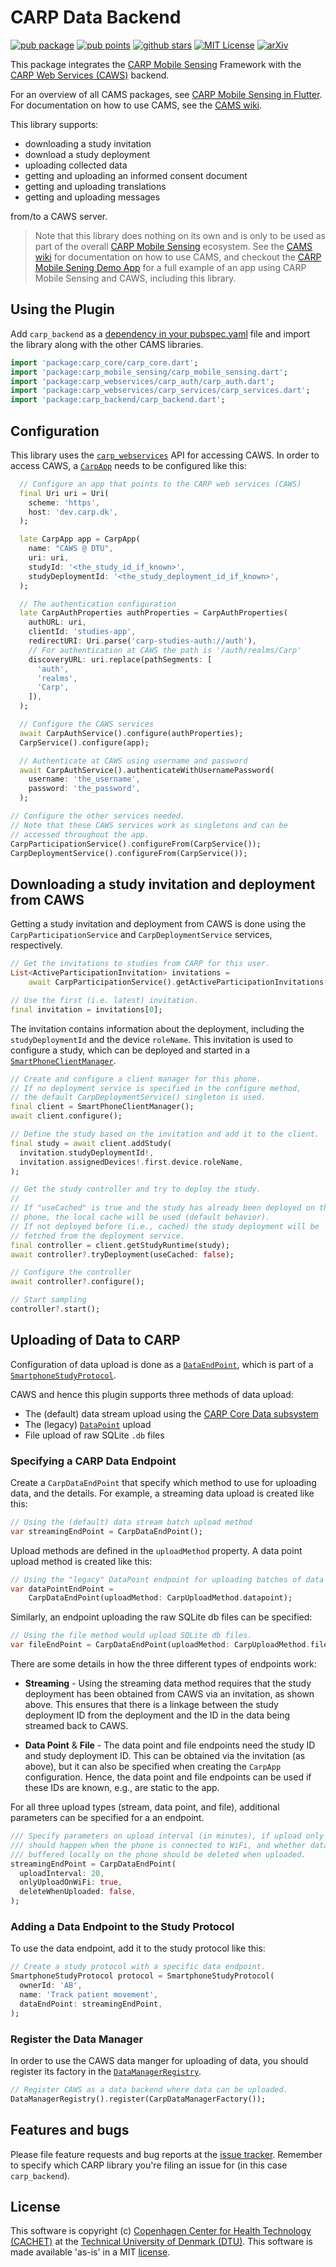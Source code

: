# CARP Data Backend

[![pub package](https://img.shields.io/pub/v/carp_backend.svg)](https://pub.dartlang.org/packages/carp_backend)
[![pub points](https://img.shields.io/pub/points/carp_backend?color=2E8B57&label=pub%20points)](https://pub.dev/packages/carp_backend/score)
[![github stars](https://img.shields.io/github/stars/cph-cachet/carp.sensing-flutter.svg?style=flat&logo=github&colorB=deeppink&label=stars)](https://github.com/cph-cachet/carp.sensing-flutter)
[![MIT License](https://img.shields.io/badge/license-MIT-purple.svg)](https://opensource.org/licenses/MIT)
[![arXiv](https://img.shields.io/badge/arXiv-2006.11904-green.svg)](https://arxiv.org/abs/2006.11904)

This package integrates the [CARP Mobile Sensing](https://carp.cachet.dk/cams/) Framework with the [CARP Web Services (CAWS)](https://carp.cachet.dk/caws/) backend.

For an overview of all CAMS packages, see [CARP Mobile Sensing in Flutter](https://github.com/cph-cachet/carp.sensing-flutter).
For documentation on how to use CAMS, see the [CAMS wiki][wiki].

This library supports:

* downloading a study invitation
* download a study deployment
* uploading collected data
* getting and uploading an informed consent document
* getting and uploading translations
* getting and uploading messages

from/to a CAWS server.

> Note that this library does nothing on its own and is only to be used as part of the overall [CARP Mobile Sensing](https://pub.dev/packages/carp_mobile_sensing) ecosystem. See the [CAMS wiki][wiki] for documentation on how to use CAMS, and checkout the [CARP Mobile Sening Demo App](https://github.com/cph-cachet/carp.sensing-flutter/tree/master/apps/carp_mobile_sensing_app) for a full example of an app using CARP Mobile Sensing and CAWS, including this library.

## Using the Plugin

Add `carp_backend` as a [dependency in your pubspec.yaml](https://flutter.io/platform-plugins/) file and import the library along with the other CAMS libraries.

```dart
import 'package:carp_core/carp_core.dart';
import 'package:carp_mobile_sensing/carp_mobile_sensing.dart';
import 'package:carp_webservices/carp_auth/carp_auth.dart';
import 'package:carp_webservices/carp_services/carp_services.dart';
import 'package:carp_backend/carp_backend.dart';
```

## Configuration

This library uses the [`carp_webservices`](https://pub.dev/packages/carp_webservices) API for accessing CAWS. In order to access CAWS, a [`CarpApp`](https://pub.dev/documentation/carp_webservices/latest/carp_services/CarpApp-class.html) needs to be configured like this:

```dart
  // Configure an app that points to the CARP web services (CAWS)
  final Uri uri = Uri(
    scheme: 'https',
    host: 'dev.carp.dk',
  );

  late CarpApp app = CarpApp(
    name: "CAWS @ DTU",
    uri: uri,
    studyId: '<the_study_id_if_known>',
    studyDeploymentId: '<the_study_deployment_id_if_known>',
  );

  // The authentication configuration
  late CarpAuthProperties authProperties = CarpAuthProperties(
    authURL: uri,
    clientId: 'studies-app',
    redirectURI: Uri.parse('carp-studies-auth://auth'),
    // For authentication at CAWS the path is '/auth/realms/Carp'
    discoveryURL: uri.replace(pathSegments: [
      'auth',
      'realms',
      'Carp',
    ]),
  );

  // Configure the CAWS services
  await CarpAuthService().configure(authProperties);
  CarpService().configure(app);

  // Authenticate at CAWS using username and password
  await CarpAuthService().authenticateWithUsernamePassword(
    username: 'the_username',
    password: 'the_password',
  );

// Configure the other services needed.
// Note that these CAWS services work as singletons and can be
// accessed throughout the app.
CarpParticipationService().configureFrom(CarpService());
CarpDeploymentService().configureFrom(CarpService());
```

## Downloading a study invitation and deployment from CAWS

Getting a study invitation and deployment from CAWS is done using the `CarpParticipationService` and `CarpDeploymentService` services, respectively.

```dart
// Get the invitations to studies from CARP for this user.
List<ActiveParticipationInvitation> invitations =
    await CarpParticipationService().getActiveParticipationInvitations();

// Use the first (i.e. latest) invitation.
final invitation = invitations[0];
```

The invitation contains information about the deployment, including the `studyDeploymentId` and the device `roleName`. This invitation is used to configure a study, which can be deployed and started in a [`SmartPhoneClientManager`](https://pub.dev/documentation/carp_mobile_sensing/latest/runtime/SmartPhoneClientManager-class.html).

```dart
// Create and configure a client manager for this phone.
// If no deployment service is specified in the configure method,
// the default CarpDeploymentService() singleton is used.
final client = SmartPhoneClientManager();
await client.configure();

// Define the study based on the invitation and add it to the client.
final study = await client.addStudy(
  invitation.studyDeploymentId!,
  invitation.assignedDevices!.first.device.roleName,
);

// Get the study controller and try to deploy the study.
//
// If "useCached" is true and the study has already been deployed on this
// phone, the local cache will be used (default behavior).
// If not deployed before (i.e., cached) the study deployment will be
// fetched from the deployment service.
final controller = client.getStudyRuntime(study);
await controller?.tryDeployment(useCached: false);

// Configure the controller
await controller?.configure();

// Start sampling
controller?.start();
```

## Uploading of Data to CARP

Configuration of data upload is done as a [`DataEndPoint`](https://pub.dev/documentation/carp_mobile_sensing/latest/domain/DataEndPoint-class.html), which is part of a [`SmartphoneStudyProtocol`](https://pub.dev/documentation/carp_mobile_sensing/latest/domain/SmartphoneStudyProtocol-class.html).

CAWS and hence this plugin supports three methods of data upload:

* The (default) data stream upload using the [CARP Core Data subsystem](https://github.com/cph-cachet/carp.core-kotlin/blob/develop/docs/carp-data.md)
* The (legacy) [`DataPoint`](https://pub.dev/documentation/carp_webservices/latest/carp_services/DataPoint-class.html) upload
* File upload of raw SQLite `.db` files

### Specifying a CARP Data Endpoint

Create a `CarpDataEndPoint` that specify which method to use for uploading data, and the details. For example, a streaming data upload is created like this:

```dart
// Using the (default) data stream batch upload method
var streamingEndPoint = CarpDataEndPoint();
```

Upload methods are defined in the `uploadMethod` property. A data point upload method is created like this:

```dart
// Using the "legacy" DataPoint endpoint for uploading batches of data points.
var dataPointEndPoint =
    CarpDataEndPoint(uploadMethod: CarpUploadMethod.datapoint);
```

Similarly, an endpoint uploading the raw SQLite db files can be specified:

```dart
// Using the file method would upload SQLite db files.
var fileEndPoint = CarpDataEndPoint(uploadMethod: CarpUploadMethod.file);
```

There are some details in how the three different types of endpoints work:

* **Streaming** - Using the streaming data method requires that the study deployment has been obtained from CAWS via an invitation, as shown above. This ensures that there is a linkage between the study deployment ID from the deployment and the ID in the data being streamed back to CAWS.

* **Data Point** & **File** - The data point and file endpoints need the study ID and study deployment ID. This can be obtained via the invitation (as above), but it can also be specified when creating the `CarpApp` configuration. Hence, the data point and file endpoints can be used if these IDs are known, e.g., are static to the app.

For all three upload types (stream, data point, and file), additional parameters can be specified for a an endpoint.

```dart
/// Specify parameters on upload interval (in minutes), if upload only
/// should happen when the phone is connected to WiFi, and whether data
/// buffered locally on the phone should be deleted when uploaded.
streamingEndPoint = CarpDataEndPoint(
  uploadInterval: 20,
  onlyUploadOnWiFi: true,
  deleteWhenUploaded: false,
);
```

### Adding a Data Endpoint to the Study Protocol

To use the data endpoint, add it to the study protocol like this:

```dart
// Create a study protocol with a specific data endpoint.
SmartphoneStudyProtocol protocol = SmartphoneStudyProtocol(
  ownerId: 'AB',
  name: 'Track patient movement',
  dataEndPoint: streamingEndPoint,
);
```

### Register the Data Manager

In order to use the CAWS data manger for uploading of data, you should register its factory in the [`DataManagerRegistry`](https://pub.dev/documentation/carp_mobile_sensing/latest/runtime/DataManagerRegistry-class.html).

````dart
// Register CAWS as a data backend where data can be uploaded.
DataManagerRegistry().register(CarpDataManagerFactory());
````

## Features and bugs

Please file feature requests and bug reports at the [issue tracker][tracker]. Remember to specify which CARP library you're filing an issue for (in this case `carp_backend`).

## License

This software is copyright (c) [Copenhagen Center for Health Technology (CACHET)](https://www.cachet.dk/) at the [Technical University of Denmark (DTU)](https://www.dtu.dk).
This software is made available 'as-is' in a MIT [license](/LICENSE).

<!-- LINKS  -->

[tracker]: https://github.com/cph-cachet/carp.sensing/issues
[wiki]: https://github.com/cph-cachet/carp.sensing-flutter/wiki
